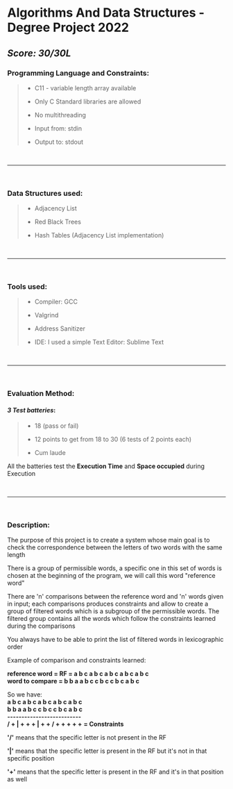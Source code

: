 # Algorithms And Data Structures - Degree Project 2022
## ***Score: 30/30L***


### Programming Language and Constraints:
> - <p>C11 - variable length array available<p> 
> - <p>Only C Standard libraries are allowed<p>
> - <p>No multithreading<p>
> - <p>Input from: stdin<p>
> - <p>Output to: stdout<p>

<br/>

---
<br/>

### Data Structures used:
> - <p>Adjacency List<p>
> - <p>Red Black Trees<p>
> - <p>Hash Tables (Adjacency List implementation)<p>

<br/>

---
<br/>

### Tools used:
> - <p>Compiler: GCC<p>
> - <p>Valgrind<p>
> - <p>Address Sanitizer<p>
> - <p>IDE: I used a simple Text Editor: Sublime Text<p>


<br/>

---
<br/>

### Evaluation Method:
 #### ***3 Test batteries***:
> - <p>18 (pass or fail)<p>
> - <p>12 points to get from 18 to 30 (6 tests of 2 points each)<p>
> - <p>Cum laude<p>

All the batteries test the **Execution Time** and **Space occupied** during Execution

<br/>

---
<br/>

### Description: 
<p>The purpose of this project is to create a system whose main goal is to check the correspondence between the letters of two words with the same length<p>

<p>There is a group of permissible words, a specific one in this set of words is chosen at the beginning of the program, we will call this word "reference word"<p>

<p>There are 'n' comparisons between the reference word and 'n' words given in input; each comparisons produces constraints and allow to create a group of filtered words which is a subgroup of the permissible words.
The filtered group contains all the words which follow the constraints learned during the comparisons<p>

<p> You always have to be able to print the list of filtered words in lexicographic order<p>

<p>Example of comparison and constraints learned:<p>

**reference word = RF = a b c a b c a b c a b c a b c** <br>
**word to compare = b b a a b c c b c c b c a b c**

So we have: <br>
**a b c a b c a b c a b c a b c** <br>
**b b a a b c c b c c b c a b c** <br>
**--------------------------** <br>
**/ + | + + + | + + / + + + + +** **= Constraints**

**'/'** means that the specific letter is not present in the RF

**'|'** means that the specific letter is present in the RF but it's not in that specific position

**'+'** means that the specific letter is present in the RF and it's in that position as well
